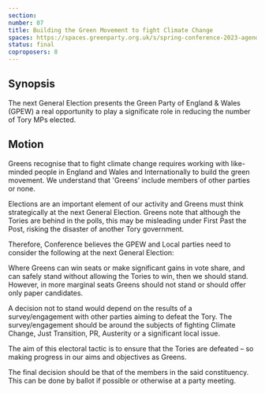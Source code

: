 ```yaml
---
section:
number: 07
title: Building the Green Movement to fight Climate Change
spaces: https://spaces.greenparty.org.uk/s/spring-conference-2023-agenda-forum/?contentId=119553
status: final
coproposers: 8
---
```

## Synopsis
The next General Election presents the Green Party of England & Wales (GPEW) a real opportunity to play a significate role in reducing the number of Tory MPs elected.

## Motion
Greens recognise that to fight climate change requires working with like-minded people in England and Wales and Internationally to build the green movement. We understand that 'Greens’ include members of other parties or none.

Elections are an important element of our activity and Greens must think strategically at the next General Election. Greens note that although the Tories are behind in the polls, this may be misleading under First Past the Post, risking the disaster of another Tory government.

Therefore, Conference believes the GPEW and Local parties need to consider the following at the next General Election:

Where Greens can win seats or make significant gains in vote share, and can safely stand without allowing the Tories to win, then we should stand. However, in more marginal seats Greens should not stand or should offer only paper candidates.

A decision not to stand would depend on the results of a survey/engagement with other parties aiming to defeat the Tory. The survey/engagement should be around the subjects of fighting Climate Change, Just Transition, PR, Austerity or a significant local issue.

The aim of this electoral tactic is to ensure that the Tories are defeated – so making progress in our aims and objectives as Greens.

The final decision should be that of the members in the said constituency. This can be done by ballot if possible or otherwise at a party meeting.
